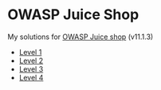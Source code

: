# OWASP Juice Shop
My solutions for [OWASP Juice shop](https://github.com/bkimminich/juice-shop) (v11.1.3)

- [Level 1](level1.md)
- [Level 2](level2.md)
- [Level 3](level3.md)
- [Level 4](level4.md)